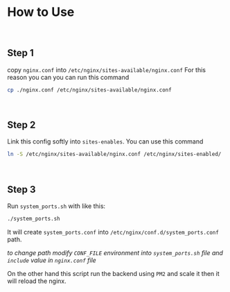 # How to Use
<br />

## Step 1
copy `nginx.conf` into `/etc/nginx/sites-available/nginx.conf`
For this reason you can you can run this command
```bash
cp ./nginx.conf /etc/nginx/sites-available/nginx.conf
```
<br />

## Step 2
Link this config softly into `sites-enables`. You can use this command
```bash
ln -S /etc/nginx/sites-available/nginx.conf /etc/nginx/sites-enabled/
```
<br />

## Step 3
Run `system_ports.sh` with like this:
```bash
./system_ports.sh
```

It will create `system_ports.conf` into `/etc/nginx/conf.d/system_ports.conf` path.

<i>to change path modify `CONF_FILE` environment into `system_ports.sh` file and `include` value in `nginx.conf` file</i>

On the other hand this script run the backend using `PM2` and scale it then it will reload the nginx.